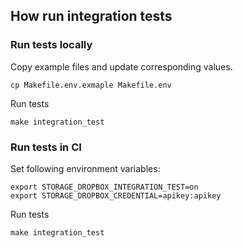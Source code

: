 ## How run integration tests

### Run tests locally

Copy example files and update corresponding values.

```shell
cp Makefile.env.exmaple Makefile.env
```

Run tests

```shell
make integration_test
```

### Run tests in CI

Set following environment variables:

```shell
export STORAGE_DROPBOX_INTEGRATION_TEST=on
export STORAGE_DROPBOX_CREDENTIAL=apikey:apikey
```

Run tests

```shell
make integration_test
```
